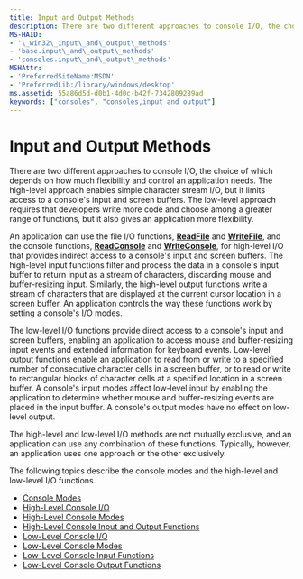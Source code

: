 ```yaml
---
title: Input and Output Methods
description: There are two different approaches to console I/O, the choice of which depends on how much flexibility and control an application needs.
MS-HAID:
- '\_win32\_input\_and\_output\_methods'
- 'base.input\_and\_output\_methods'
- 'consoles.input\_and\_output\_methods'
MSHAttr:
- 'PreferredSiteName:MSDN'
- 'PreferredLib:/library/windows/desktop'
ms.assetid: 55a86d5d-d0b1-4d0c-b42f-7342809289ad
keywords: ["consoles", "consoles,input and output"]
---
```


# Input and Output Methods


There are two different approaches to console I/O, the choice of which depends on how much flexibility and control an application needs. The high-level approach enables simple character stream I/O, but it limits access to a console's input and screen buffers. The low-level approach requires that developers write more code and choose among a greater range of functions, but it also gives an application more flexibility.

An application can use the file I/O functions, [**ReadFile**](https://msdn.microsoft.com/library/windows/desktop/aa365467) and [**WriteFile**](https://msdn.microsoft.com/library/windows/desktop/aa365747), and the console functions, [**ReadConsole**](readconsole.md) and [**WriteConsole**](writeconsole.md), for high-level I/O that provides indirect access to a console's input and screen buffers. The high-level input functions filter and process the data in a console's input buffer to return input as a stream of characters, discarding mouse and buffer-resizing input. Similarly, the high-level output functions write a stream of characters that are displayed at the current cursor location in a screen buffer. An application controls the way these functions work by setting a console's I/O modes.

The low-level I/O functions provide direct access to a console's input and screen buffers, enabling an application to access mouse and buffer-resizing input events and extended information for keyboard events. Low-level output functions enable an application to read from or write to a specified number of consecutive character cells in a screen buffer, or to read or write to rectangular blocks of character cells at a specified location in a screen buffer. A console's input modes affect low-level input by enabling the application to determine whether mouse and buffer-resizing events are placed in the input buffer. A console's output modes have no effect on low-level output.

The high-level and low-level I/O methods are not mutually exclusive, and an application can use any combination of these functions. Typically, however, an application uses one approach or the other exclusively.

The following topics describe the console modes and the high-level and low-level I/O functions.

-   [Console Modes](console-modes.md)
-   [High-Level Console I/O](high-level-console-i-o.md)
-   [High-Level Console Modes](high-level-console-modes.md)
-   [High-Level Console Input and Output Functions](high-level-console-input-and-output-functions.md)
-   [Low-Level Console I/O](low-level-console-i-o.md)
-   [Low-Level Console Modes](low-level-console-modes.md)
-   [Low-Level Console Input Functions](low-level-console-input-functions.md)
-   [Low-Level Console Output Functions](low-level-console-output-functions.md)

 

 




